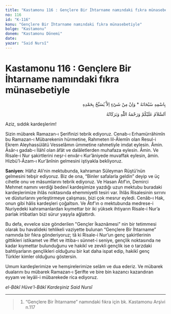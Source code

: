 ```yaml
---
title: "Kastamonu 116 : Gençlere Bir İhtarname namındaki fıkra münasebetiyle"
no: 116
id: "K-116"
konu: "Gençlere Bir İhtarname namındaki fıkra münasebetiyle"
bolge: "Kastamonu"
donem: "Kastamonu Dönemi"
date: 
yazar: "Said Nursî"
---
```


# Kastamonu 116 : Gençlere Bir İhtarname namındaki fıkra münasebetiyle

<p class="arabic" dir="rtl" title="Meal: “Subhân Allah’ın adıyla” * “Hiçbir şey yoktur ki O'nu hamd ile tesbih etmesin” [İsrâ 17:44]">بِاسْمِهِ سُبْحَانَهُ * وَاِنْ مِنْ شَىْءٍ اِلاَّ يُسَبِّحُ بِحَمْدِهِ</p>

<p class="arabic" dir="rtl" title="Meal: “Allah’ın selâmı, rahmeti ve bereketleri, üzerinize olsun.”">اَلسَّلاَمُ عَلَيْكُمْ وَرَحْمَةُ اللّٰهِ وَبَرَكَاتُهُ</p>

Aziz, sıddık kardeşlerim!

Sizin mübarek Ramazan-ı Şerifinizi tebrik ediyoruz. Cenab-ı Erhamürrâhimîn bu Ramazan-ı Mübarekenin hürmetine, Rahmeten lil-Âlemîn olan Resul-i Ekrem Aleyhassülâtü Vesselâmın ümmetine rahmetiyle imdat eylesin. Âmin. Âsâr-ı gadab-ı İlâhî olan âfât ve dalâletlerden muhafaza eylesin. Âmin. Ve Risale-i Nur şakirtlerini neşr-i envâr-ı Kur’âniyede muvaffak eylesin, âmin. Hizbü’l-Âzam-ı Kur’ânînin gelmesini iştiyakla bekliyoruz.

**Saniyen**: Hâfız Ali’nin mektubunda, kahraman Süleyman Rüştü’nün gelmesini tebşir ediyoruz. Biz de ona, “Binler safalarla geldin” deyip ve üç cihetle onu ve mâsumlarını tebrik ediyoruz. Ve Hasan Âtıf’ın, Demirci Mehmet namını verdiği bedevî kardeşimize yazdığı uzun mektubu buradaki kardeşlerimize ihlâs noktasında ehemmiyetli tesiri var. İhlâs Risalesinin sırrını ve düsturlarını yerleştirmeye çalışması, bizi çok mesrur eyledi. Cenâb-ı Hak, onun gibi hâlis kardeşleri çoğaltsın. Ve Âtıf’ın o mektubunda medrese-i Nuriyedeki kahramanlardan kıymettar bir iki yüksek ihtiyarın Risale-i Nur’a parlak irtibatları bizi sürur yaşıyla ağlattırdı.

Bu defa, evvelce size gönderilen "Gençler İkaznâmesi" nin bir tetimmesi olarak bu havalideki tehlikeli vaziyette bulunan “Gençlere Bir İhtarname” namında bir fıkra gönderiyoruz; tâ ki Risale-i Nur’un genç şakirtlerinin gittikleri istikamet ve iffet ve ittiba-ı sünnet-i seniye, gençlik noktasında ne kadar kıymettar bulunduğunu ve hakikî ve zevkli gençlik ise o tarzdaki bahtiyarların gençlikleri olduğunu bir kat daha ispat edip, hakikî genç Türkler kimler olduğunu göstersin.

Umum kardeşlerimize ve hemşirelerimize selâm ve dua ederiz. Ve mübarek dualarını bu mübarek Ramazan-ı Şerifte ve bire bin kazancı kazandıran eyyam ve leyâli-i mübarekede rica ediyoruz.

*el-Bâkî Hüve’l-Bâkî*
*Kardeşiniz*
*Said Nursî*

***

> 1. “Gençlere Bir İhtarname” namındaki fıkra için bk. Kastamonu Arşivi n.117
